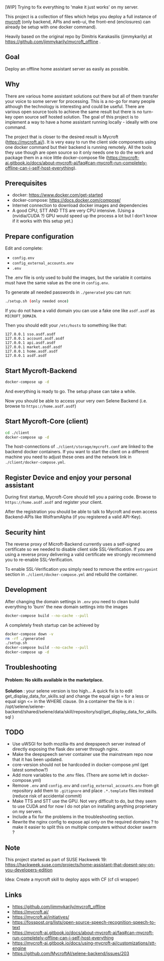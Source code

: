 [WIP] Trying to fix everything to 'make it just works' on my server.  

This project is a collection of files which helps you deploy a full instance of [mycroft](https://mycroft.ai/) (only backend, APIs and web-ui, the front-end (enclosures) can already be setup with one docker command).  
  
Heavily based on the original repo by Dimitris Karakasilis (jimmykarily) at https://github.com/jimmykarily/mycroft_offline .  

## Goal

Deploy an offline home assistant server as easily as possible.

## Why

There are various home assistant solutions out there but all of them transfer your voice to some server for processing. This is a no-go for many people although the technology is interesting and could be useful. There are various open source tools to achieve the same result but there is no turn-key open source self hosted solution. The goal of this project is to implement a way to have a home assistant running locally - ideally with one command.

The project that is closer to the desired result is Mycroft (https://mycroft.ai/). It is very easy to run the client side components using one docker command but their backend is running remotely. All the tools they use though are open source so it only needs one to do the work and package them in a nice little docker-compose file (https://mycroft-ai.gitbook.io/docs/about-mycroft-ai/faq#can-mycroft-run-completely-offline-can-i-self-host-everything).

## Prerequisites

- docker: https://www.docker.com/get-started
- docker-compose: https://docs.docker.com/compose/
- Internet connection to download docker images and dependencies
- A good CPU, STT AND TTS are very CPU intensive. (Using a (nvidia/CUDA ?) GPU would speed up the process a lot but I don't know if it works with this setup yet.)

## Prepare configuration

Edit and complete:
  
- `config.env`
- `config_external_accounts.env`
- `.env`

The .env file is only used to build the images, but the variable it contains must have the same value as the one in `config.env`.  

To generate all needed passwords in `./generated` you can run:
```sh
./setup.sh (only needed once)  
```


If you do not have a valid domain you can use a fake one like `asdf.asdf` as `MICROFT_DOMAIN`.

Then you should edit your `/etc/hosts` to something like that:
```
127.0.0.1 sso.asdf.asdf
127.0.0.1 account.asdf.asdf
127.0.0.1 api.asdf.asdf
127.0.0.1 market.asdf.asdf
127.0.0.1 home.asdf.asdf
127.0.0.1 asdf.asdf
```

## Start Mycroft-Backend

```sh
docker-compose up -d  
```
And everything is ready to go. The setup phase can take a while.  

Now you should be able to access your very own Selene Backend (i.e. browse to `https://home.asdf.asdf`)


## Start Mycroft-Core (client)

```sh
cd ./client
docker-compose up -d
```

The host-connections of `./client/storage/mycroft.conf` are linked to the backend docker containers. If you want to start the client on a different machine you need to adjust these ones and the network link in `./client/docker-compose.yml`.

## Register Device and enjoy your personal assistant

During first startup, Mycroft-Core should tell you a pairing code. Browse to `https://home.asdf.asdf` and register your client.

After the registration you should be able to talk to Mycroft and even access Backend-APIs like WolframAlpha (if you registered a valid API-Key).


## Security hint

The reverse proxy of Microft-Backend currently uses a self-signed certificate so we needed to disable client side SSL-Verification. If you are using a reverse proxy delivering a valid certificate we strongly recommend you to re-enable SSL-Verification.

To enable SSL-Verification you simply need to remove the entire `entrypoint` section in `./client/docker-compose.yml` and rebuild the container.

## Development

After changing the domain settings in `.env` you need to clean build everything to 'burn' the new domain settings into the images

```sh
docker-compose build --no-cache --pull
```

A completely fresh startup can be achieved by

```sh
docker-compose down -v
rm -rf ./generated
./setup.sh
docker-compose build --no-cache --pull
docker-compose up -d
```

## Troubleshooting

#### Problem: No skills available in the marketplace.  
**Solution** :  your selene version is too high... A quick fix is to edit get_display_data_for_skills.sql and change the equal sign = for a less or equal sign <= in the WHERE clause. (In a container the file is in : /opt/selene/selene-backend/shared/selene/data/skill/repository/sql/get_display_data_for_skills.sql )  

## TODO
- Use uWSGI for both mozilla-tts and deepspeech server instead of directly exposing the flask dev server through nginx.
- Make the deepspeech server container use the mainstream repo now that it has been updated.
- core-version should not be hardcoded in docker-compose.yml (get latest somehow?)
- Add more variables to the .env files. (There are some left in docker-compose.yml)
- Remove `.env` and `config.env` and `config_external_accounts.env` from git repository add them to `.gitignore` and place `.*.template` files instead (reduce risk of accidental commit)
- Make TTS and STT use the GPU. Not very difficult to do, but they seem to use CUDA and for now I do not plan on installing anything proprietary on my servers.
- Include a fix for the problems in the troubleshooting section.  
- Rewrite the nginx config to expose api only on the required domains ? to make it easier to split this on multiple computers without docker swarm ?  

## Note

This project started as part of SUSE Hackweek 19: https://hackweek.suse.com/projects/home-assistant-that-doesnt-spy-on-you-developers-edition

Idea: Create a mycroft skill to deploy apps with CF (cf cli wrapper)

## Links

- https://github.com/jimmykarily/mycroft_offline
- https://mycroft.ai/
- https://mycroft.ai/initiatives/
- https://fosspost.org/lists/open-source-speech-recognition-speech-to-text
- https://mycroft-ai.gitbook.io/docs/about-mycroft-ai/faq#can-mycroft-run-completely-offline-can-i-self-host-everything
- https://mycroft-ai.gitbook.io/docs/using-mycroft-ai/customizations/stt-engine
- https://github.com/MycroftAI/selene-backend/issues/203
